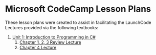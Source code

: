 # Microsoft CodeCamp Lesson Plans
These lesson plans were created to assist in facilitating the LaunchCode Lectures provided via the following textbooks:

1. [Unit 1: Introduction to Programming in C#](https://education.launchcode.org/intro-to-programming-csharp/index.html)
   1. [Chapter 1, 2, 3 Review Lecture](./chapters-1-2-3-review-lecture.md)
   2. [Chapter 4 Lecture](./chapter-4-lecture.md)